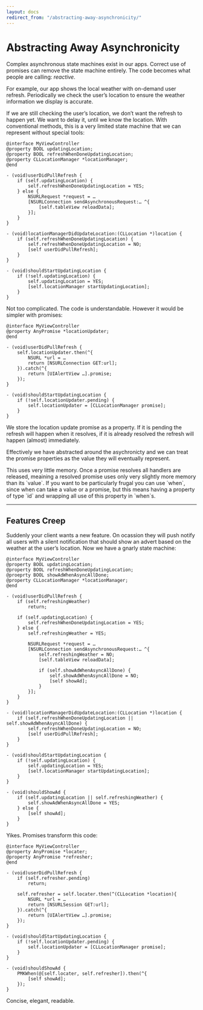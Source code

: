 ```yaml
---
layout: docs
redirect_from: "/abstracting-away-asynchronicity/"
---
```


# Abstracting Away Asynchronicity

Complex asynchronous state machines exist in our apps. Correct use of promises can remove the state machine entirely. The code becomes what people are calling: *reactive*.

For example, our app shows the local weather with on-demand user refresh. Periodically we check the user’s location to ensure the weather information we display is accurate.

If we are still checking the user’s location, we don’t want the refresh to happen yet. We want to delay it, until we know the location. With conventional methods, this is a very limited state machine that we can represent without special tools:

```objc
@interface MyViewController
@property BOOL updatingLocation;
@property BOOL refreshWhenDoneUpdatingLocation;
@property CLLocationManager *locationManager;
@end

- (void)userDidPullRefresh {
    if (self.updatingLocation) {
        self.refreshWhenDoneUpdatingLocation = YES;
    } else {
        NSURLRequest *request = …
        [NSURLConnection sendAsynchronousRequest:… ^{
            [self.tableView reloadData];
        }];
    }
}

- (void)locationManagerDidUpdateLocation:(CLLocation *)location {
    if (self.refreshWhenDoneUpdatingLocation) {
        self.refreshWhenDoneUpdatingLocation = NO;
        [self userDidPullRefresh];
    }
}

- (void)shouldStartUpdatingLocation {
    if (!self.updatingLocation) {
        self.updatingLocation = YES;
        [self.locationManager startUpdatingLocation];
    }
}
```

Not too complicated. The code is understandable. However it would be simpler with promises:

```objc
@interface MyViewController
@property AnyPromise *locationUpdater;
@end

- (void)userDidPullRefresh {
    self.locationUpdater.then(^{
        NSURL *url = …
        return [NSURLConnection GET:url];
    }).catch(^{
        return [UIAlertView …].promise;
    });
}

- (void)shouldStartUpdatingLocation {
    if (!self.locationUpdater.pending) {
        self.locationUpdater = [CLLocationManager promise];
    }
}
```

We store the location update promise as a property. If it is pending the refresh will happen when it resolves, if it is already resolved the refresh will happen (almost) immediately.

Effectively we have abstracted around the asychronicty and we can treat the promise properties as the value they will eventually represent.

<aside>This uses very little memory. Once a promise resolves all handlers are released, meaining a resolved promise uses only very slightly more memory than its `value`. If you want to be particularly frugal you can use `when`, since when can take a value or a promise, but this means having a property of type `id` and wrapping all use of this property in `when`s.</aside>

<hr>

## Features Creep

Suddenly your client wants a new feature. On ocassion they will push notify all users with a silent notification that should show an advert based on the weather at the user’s location. Now we have a gnarly state machine:

```objc
@interface MyViewController
@property BOOL updatingLocation;
@property BOOL refreshWhenDoneUpdatingLocation;
@proeprty BOOL showAdWhenAsyncAllDone;
@property CLLocationManager *locationManager;
@end

- (void)userDidPullRefresh {
    if (self.refreshingWeather)
        return;
    
    if (self.updatingLocation) {
        self.refreshWhenDoneUpdatingLocation = YES;
    } else {
        self.refreshingWeather = YES;

        NSURLRequest *request = …
        [NSURLConnection sendAsynchronousRequest:… ^{
            self.refreshingWeather = NO;            
            [self.tableView reloadData];
            
            if (self.showAdWhenAsyncAllDone) {
                self.showAdWhenAsyncAllDone = NO;
                [self showAd];
            }
        }];
    }
}

- (void)locationManagerDidUpdateLocation:(CLLocation *)location {
    if (self.refreshWhenDoneUpdatingLocation || self.showAdWhenAsyncAllDone) {
        self.refreshWhenDoneUpdatingLocation = NO;
        [self userDidPullRefresh];
    }
}

- (void)shouldStartUpdatingLocation {
    if (!self.updatingLocation) {
        self.updatingLocation = YES;
        [self.locationManager startUpdatingLocation];
    }
}

- (void)shouldShowAd {
    if (self.updatingLocation || self.refreshingWeather) {
        self.showAdWhenAsyncAllDone = YES;
    } else {
        [self showAd];
    }
}
```

Yikes. Promises transform this code:

```objc
@interface MyViewController
@property AnyPromise *locater;
@property AnyPromise *refresher;
@end

- (void)userDidPullRefresh {
    if (self.refresher.pending)
        return;

    self.refresher = self.locater.then(^(CLLocation *location){
        NSURL *url = …
        return [NSURLSession GET:url];
    }).catch(^{
        return [UIAlertView …].promise;
    });
}

- (void)shouldStartUpdatingLocation {
    if (!self.locationUpdater.pending) {
        self.locationUpdater = [CLLocationManager promise];
    }
}

- (void)shouldShowAd {
    PMKWhen(@[self.locater, self.refresher]).then(^{
        [self showAd];
    });
}
```

Concise, elegant, readable.
